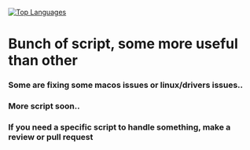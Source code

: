 [![Top Languages](https://img.shields.io/github/languages/top/vakandi/script?color=green&label=shell&logo=github)](https://github.com/vakandi/vakandi)
# Bunch of script, some more useful than other
### Some are fixing some macos issues or linux/drivers issues.. 
### More script soon..
### If you need a specific script to handle something, make a review or pull request
